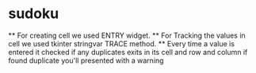 # sudoku

** For creating cell we used ENTRY widget.
** For Tracking the values in cell we used tkinter stringvar TRACE method.
** Every time a value is entered it checked if any duplicates exits in its cell and row and column if found duplicate you'll presented with a warning  
